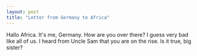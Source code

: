 ```yaml
---
layout: post
title: "Letter from Germany to Africa"
---
```

Hallo Africa.
It's me, Germany. How are you over there? I guess very bad like all of us. I heard from Uncle Sam that you are on the rise. Is it true, big sister?  
